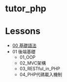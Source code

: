 # tutor_php


# Lessons
- [00 基礎語法](./lessons/00_%E5%9F%BA%E7%A4%8E%E8%AA%9E%E6%B3%95/README.md)
- 01 後端基礎
    + 01_OOP
    + 02_MVC架構
    + 03_RESTful_in_PHP
    + 04_PHP代碼載入機制
